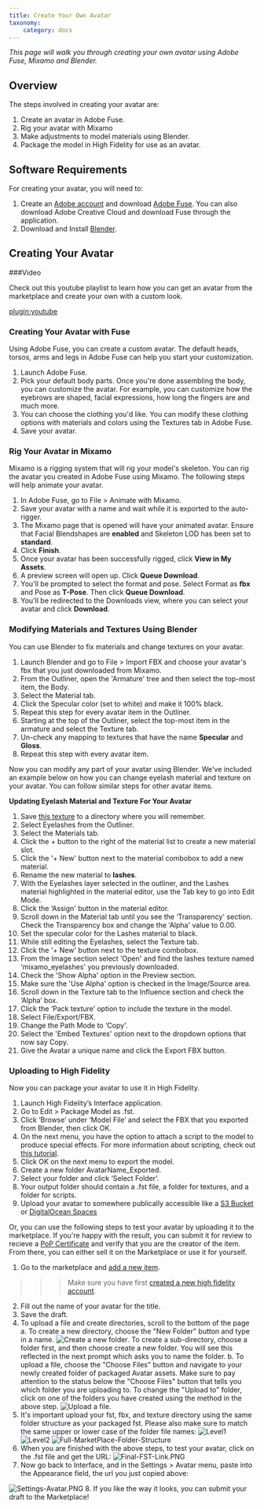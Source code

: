 ```yaml
---
title: Create Your Own Avatar
taxonomy:
    category: docs
---
```


*This page will walk you through creating your own avatar using Adobe Fuse, Mixamo and Blender.*

## Overview

The steps involved in creating your avatar are:

1. Create an avatar in Adobe Fuse.
2. Rig your avatar with Mixamo
3. Make adjustments to model materials using Blender.
4. Package the model in High Fidelity for use as an avatar.

## Software Requirements

For creating your avatar, you will need to:

1. Create an [Adobe account](http://adobe.com/) and download [Adobe Fuse](https://www.adobe.com/products/fuse.html). You can also download Adobe Creative Cloud and download Fuse through the application.
2. Download and Install [Blender](https://www.blender.org/).

## Creating Your Avatar

###Video

Check out this youtube playlist to learn how you can get an avatar from the marketplace and create your own with a custom look.

[plugin:youtube](https://www.youtube.com/watch?v=6NfiH4rdVRM)

### Creating Your Avatar with Fuse

Using Adobe Fuse, you can create a custom avatar. The default heads, torsos, arms and legs in Adobe Fuse can help you start your customization.

1. Launch Adobe Fuse.
2. Pick your default body parts. Once you're done assembling the body, you can customize the avatar. For example, you can customize how the eyebrows are shaped, facial expressions, how long the fingers are and much more.
3. You can choose the clothing you'd like. You can modify these clothing options with materials and colors using the Textures tab in Adobe Fuse.
4. Save your avatar.

### Rig Your Avatar in Mixamo

Mixamo is a rigging system that will rig your model's skeleton. You can rig the avatar you created in Adobe Fuse using Mixamo. The following steps will help animate your avatar.

1. In Adobe Fuse, go to File > Animate with Mixamo.
2. Save your avatar with a name and wait while it is exported to the auto-rigger.
3. The Mixamo page that is opened will have your animated avatar. Ensure that Facial Blendshapes are **enabled** and Skeleton LOD has been set to **standard**.
4. Click **Finish**.
5. Once your avatar has been successfully rigged, click **View in My Assets**.
6. A preview screen will open up. Click **Queue Download**.
7. You'll be prompted to select the format and pose. Select Format as **fbx** and Pose as **T-Pose**. Then click **Queue Download**.
8. You'll be redirected to the Downloads view, where you can select your avatar and click **Download**.

### Modifying Materials and Textures Using Blender

You can use Blender to fix materials and change textures on your avatar.

1. Launch Blender and go to File > Import FBX and choose your avatar's fbx that you just downloaded from Mixamo.
2. From the Outliner, open the 'Armature' tree and then select the top-most item, the Body.
3. Select the Material tab.
4. Click the Specular color (set to white) and make it 100% black.
5. Repeat this step for every avatar item in the Outliner.
6. Starting at the top of the Outliner, select the top-most item in the armature and select the Texture tab.
7. Un-check any mapping to textures that have the name **Specular** and **Gloss**.
8. Repeat this step with every avatar item.

Now you can modify any part of your avatar using Blender. We've included an example below on how you can change eyelash material and texture on your avatar. You can follow similar steps for other avatar items.

**Updating Eyelash Material and Texture For Your Avatar**

1. Save [this texture](http://hifi-content.s3.amazonaws.com/DomainContent/Event%20/Images/mixamo_eyelashes.png) to a directory where you will remember.
2. Select Eyelashes from the Outliner.
3. Select the Materials tab.
4. Click the + button to the right of the material list to create a new material slot.
5. Click the '+ New' button next to the material combobox to add a new material.
6. Rename the new material to **lashes**.
7. With the Eyelashes layer selected in the outliner, and the Lashes material highlighted in the material editor, use the Tab key to go into Edit Mode.
8. Click the ‘Assign' button in the material editor.
9. Scroll down in the Material tab until you see the ‘Transparency' section. Check the Transparency box and change the ‘Alpha' value to 0.00.
10. Set the specular color for the Lashes material to black.
11. While still editing the Eyelashes, select the Texture tab.
12. Click the '+ New' button next to the texture combobox.
13. From the Image section select ‘Open' and find the lashes texture named ‘mixamo_eyelashes' you previously downloaded.
14. Check the 'Show Alpha' option in the Preview section.
15. Make sure the 'Use Alpha' option is checked in the Image/Source area.
16. Scroll down in the Texture tab to the Influence section and check the ‘Alpha’ box.
17. Click the ‘Pack texture’ option to include the texture in the model.
18. Select File/Export/FBX.
19. Change the Path Mode to ‘Copy'.
20. Select the 'Embed Textures' option next to the dropdown options that now say Copy.
21. Give the Avatar a unique name and click the Export FBX button.

### Uploading to High Fidelity

Now you can package your avatar to use it in High Fidelity.

1. Launch High Fidelity’s Interface application.
2. Go to Edit > Package Model as .fst.
3. Click ‘Browse’ under ‘Model File’ and select the FBX that you exported from Blender, then click OK.
4. On the next menu, you have the option to attach a script to the model to produce special effects. For more information about scripting, check out [this tutorial](https://docs.highfidelity.com/learn-with-us/get-started-with-scripting).
5. Click OK on the next menu to export the model.
6. Create a new folder AvatarName_Exported.
7. Select your folder and click ‘Select Folder’.
8. Your output folder should contain a .fst file, a folder for textures, and a folder for scripts.
9. Upload your avatar to somewhere publically accessible like a [S3 Bucket](https://aws.amazon.com/s3/) or [DigitalOcean Spaces](https://www.digitalocean.com/products/spaces/)

Or, you can use the following steps to test your avatar by uploading it to the marketplace. If you're happy with the result, you can submit it for review to recieve a [PoP Certificate](https://docs.highfidelity.com/high-fidelity-commerce/basics/pop) and verify that you are the creator of the item. From there, you can either sell it on the Marketplace or use it for yourself. 

1. Go to the marketplace and [add a new item](https://highfidelity.com/marketplace/items/new).
>>> Make sure you have first [created a new high fidelity account](https://highfidelity.com/users/signup).
2. Fill out the name of your avatar for the title.
3. Save the draft.
4. To upload a file and create directories, scroll to the bottom of the page
    a. To create a new directory, choose the "New Folder" button and type in a name.  ![Create a new folder](Market-Place-Add_Create-Folder.PNG).  To create a sub-directory, choose a folder first, and then choose create a new folder.  You will see this reflected in the next prompt which asks you to name the folder.
    b. To upload a file, choose the "Choose Files" button and navigate to your newly created folder of packaged Avatar assets.  Make sure to pay attention to the status below the "Choose Files" button that tells you which folder you are uploading to.  To change the "Upload to" folder, click on one of the folders you have created using the method in the above step. 
    ![Upload a file](Market-Place-Add_Create-File.PNG).
5. It's important upload your fst, fbx, and texture directory using the same folder structure as your packaged fst.  Please also make sure to match the same upper or lower case of the folder file names:
![Level1](Packaged-Avatar_pt-1.png)
![Level2](Packaged-Avatar_pt-2.png)
![Full-MarketPlace-Folder-Structure](Full-MarketPlace-Folder-Structure.PNG)
6. When you are finished with the above steps, to test your avatar, click on the .fst file and get the URL:
![Final-FST-Link.PNG](Final-FST-Link.PNG)
7. Now go back to Interface, and in the Settings > Avatar menu, paste into the Appearance field, the url you just copied above:

![Settings-Avatar.PNG](Settings-Avatar.PNG)
8. If you like the way it looks, you can submit your draft to the Marketplace!




